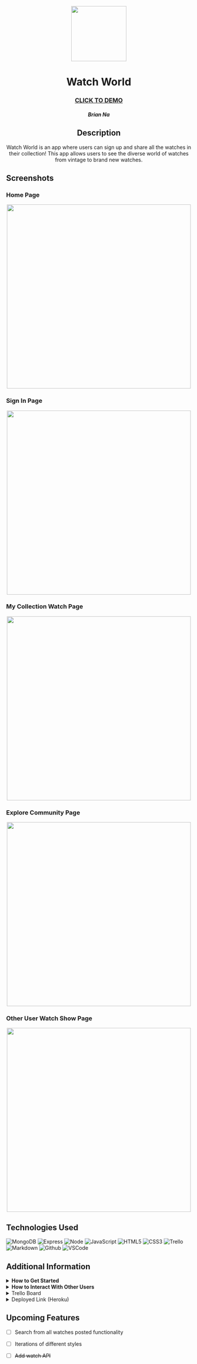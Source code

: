 <div id="header" align="center">

  <img src="https://i.imgur.com/WPfIrIV.png" width="150" height="150">

</div>

  <div id="description" align="center">

  # Watch World

  ### [CLICK TO DEMO](https://git.heroku.com/watch-collection-app.git)

  ##### Brian Na

  ## Description

  Watch World is an app where users can sign up and share all the watches in their collection! This app allows users to see the diverse world of watches from vintage to brand new watches.
  </div>

 ## Screenshots
  <h3>Home Page</h3>
    <div id=screenshot" align="center">
      <img
        src="https://i.imgur.com/ozTuG0G.png"
        width="500"
      />
    </div>
  <h3>Sign In Page</h3>
    <div id=screenshot" align="center">
      <img
      src="https://i.imgur.com/RD7Qu7S.png"
      width="500"
      />
    </div>
  <h3>My Collection Watch Page</h3>
    <div id=screenshot" align="center">
      <img
      src="https://i.imgur.com/hBPd97D.png"
      width="500"
      />
    </div>
  <h3>Explore Community Page</h3>
    <div id=screenshot" align="center">
      <img
      src="https://i.imgur.com/9uA0her.png"
      width="500"
      />
    </div>
  <h3>Other User Watch Show Page</h3>
    <div id=screenshot" align="center">
      <img
      src="https://i.imgur.com/VNHdO91.png"
      width="500"
      />
    </div>

  ## Technologies Used
  ![MongoDB](https://img.shields.io/badge/-MongoDB-05122A?style=flat&logo=mongodb)
  ![Express](https://img.shields.io/badge/-Express-05122A?style=flat&logo=express)
  ![Node](https://img.shields.io/badge/-Node.js-05122A?style=flat&logo=node.js)
  ![JavaScript](https://img.shields.io/badge/-JavaScript-05122A?style=flat&logo=javascript)
  ![HTML5](https://img.shields.io/badge/-HTML5-05122A?style=flat&logo=html5)
  ![CSS3](https://img.shields.io/badge/-CSS-05122A?style=flat&logo=css3)
  ![Trello](https://img.shields.io/badge/-Trello-05122A?style=flat&logo=trello)
  ![Markdown](https://img.shields.io/badge/-Markdown-05122A?style=flat&logo=markdown)
  ![Github](https://img.shields.io/badge/-GitHub-05122A?style=flat&logo=github)
  ![VSCode](https://img.shields.io/badge/-VS_Code-05122A?style=flat&logo=visualstudio)

## Additional Information

<details close>
  <summary><strong>How to Get Started</strong></summary>
    <p>1. Make sure you first 'Register' and create an account. Once created, sign in and click on 'My Collection".</p>
    <p>2. Click 'Add Watch' to fill out all the detials of your watch in your collection. You can add an image link of your photo to share with other users when they look at your collection.</p>
    <p>3. Once the watch is added, you can see # of likes and all comments posted from other users on your watch.</p>
</details>

<details>
  <summary><strong>How to Interact With Other Users</strong></summary>
    <p>1. Using the side nav bar, click on "Explore other collections". This will show you a list of additional users and their collections</p>
    <p>2. To see a user's collection, simply click on their name, and click on the watch you want to view to see all the details of the watch.</p>
    <p>3. From here, you can click on the like button, leave comments, and delete any comments you wish to remove. Once you're down, simply use the side nav bar to navigate back to explore other collections, back to your collection, or back to the home page. </p>
</details>

<details close>
  <summary> Trello Board </summary>
  <a href="https://trello.com/invite/b/66aac2f0a2aa9bc3997622b0/ATTIe8fafe799f0004a6dddf764128fff7acE43FE2AB/watch-collection-app"
    > Click here to see my Trello Board </a
  >
</details>

<details close>
  <summary> Deployed Link (Heroku) </summary>
  <a href="https://git.heroku.com/watch-collection-app.git"
    > Click here to access my deployed link </a
  >
</details>

## Upcoming Features

- [ ] Search from all watches posted functionality

- [ ] Iterations of different styles

- [ ] ~~Add watch API~~